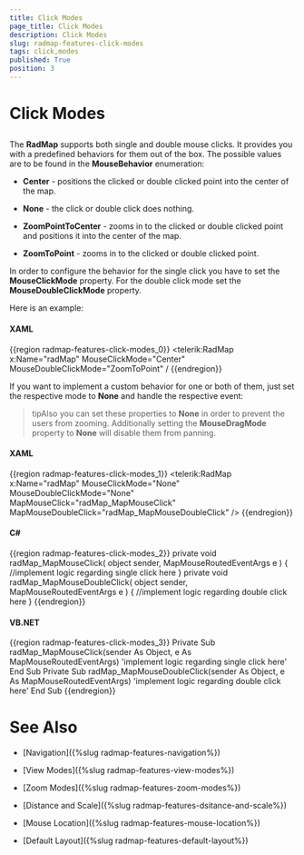 ```yaml
---
title: Click Modes
page_title: Click Modes
description: Click Modes
slug: radmap-features-click-modes
tags: click,modes
published: True
position: 3
---
```


# Click Modes



## 

The __RadMap__ supports both single and double mouse clicks. It provides you with a predefined behaviors for them out of the box. The possible values are to be found in the __MouseBehavior__ enumeration:

* __Center__ - positions the clicked or double clicked point into the center of the map.

* __None__ - the click or double click does nothing.

* __ZoomPointToCenter__ - zooms in to the clicked or double clicked point and positions it into the center of the map.

* __ZoomToPoint__ - zooms in to the clicked or double clicked point.

In order to configure the behavior for the single click you have to set the __MouseClickMode__ property. For the double click mode set the __MouseDoubleClickMode__ property.

Here is an example:

#### __XAML__

{{region radmap-features-click-modes_0}}
	<telerik:RadMap x:Name="radMap"
	                MouseClickMode="Center"
	                MouseDoubleClickMode="ZoomToPoint" /
	{{endregion}}



If you want to implement a custom behavior for one or both of them, just set the respective mode to __None__ and handle the respective event:

>tipAlso you can set these properties to __None__ in order to prevent the users from zooming. Additionally setting the __MouseDragMode__ property to __None__ will disable them from panning.

#### __XAML__

{{region radmap-features-click-modes_1}}
	<telerik:RadMap x:Name="radMap"
	                MouseClickMode="None"
	                MouseDoubleClickMode="None"
	                MapMouseClick="radMap_MapMouseClick"
	                MapMouseDoubleClick="radMap_MapMouseDoubleClick" />
	{{endregion}}



#### __C#__

{{region radmap-features-click-modes_2}}
	private void radMap_MapMouseClick( object sender, MapMouseRoutedEventArgs e )
	{
	    //implement logic regarding single click here
	}
	private void radMap_MapMouseDoubleClick( object sender, MapMouseRoutedEventArgs e )
	{
	    //implement logic regarding double click here
	}
	{{endregion}}



#### __VB.NET__

{{region radmap-features-click-modes_3}}
	Private Sub radMap_MapMouseClick(sender As Object, e As MapMouseRoutedEventArgs)
	 'implement logic regarding single click here'
	End Sub
	Private Sub radMap_MapMouseDoubleClick(sender As Object, e As MapMouseRoutedEventArgs)
	 'implement logic regarding double click here'
	End Sub
	{{endregion}}



# See Also

 * [Navigation]({%slug radmap-features-navigation%})

 * [View Modes]({%slug radmap-features-view-modes%})

 * [Zoom Modes]({%slug radmap-features-zoom-modes%})

 * [Distance and Scale]({%slug radmap-features-dsitance-and-scale%})

 * [Mouse Location]({%slug radmap-features-mouse-location%})

 * [Default Layout]({%slug radmap-features-default-layout%})
